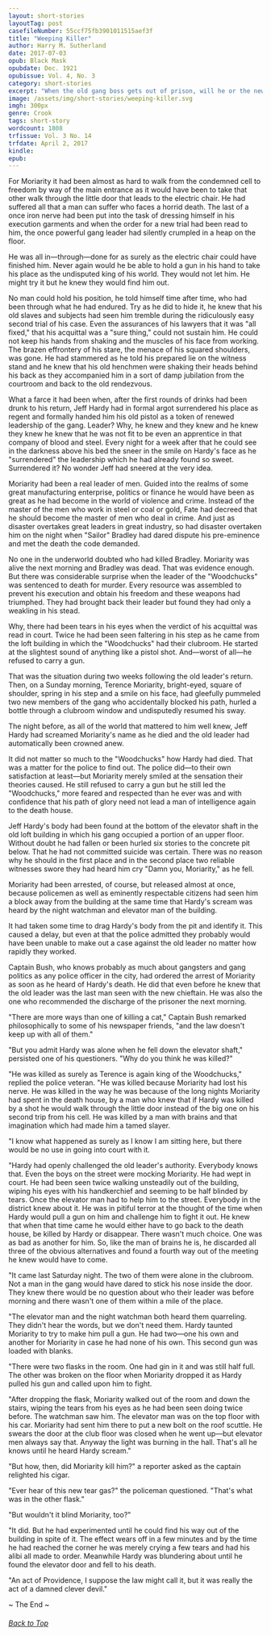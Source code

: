 ```yaml
---
layout: short-stories
layoutTag: post
casefileNumber: 55ccf75fb3901011515aef3f
title: "Weeping Killer"
author: Harry M. Sutherland
date: 2017-07-03
opub: Black Mask
opubdate: Dec. 1921
opubissue: Vol. 4, No. 3
category: short-stories
excerpt: "When the old gang boss gets out of prison, will he or the new leader of the gang take a fall?"
image: /assets/img/short-stories/weeping-killer.svg
imgh: 300px
genre: Crook
tags: short-story
wordcount: 1808
trfissue: Vol. 3 No. 14
trfdate: April 2, 2017
kindle: 
epub: 
---
```


<!-- <section id="toc" class="toc">
  <header>
    <h6>Table of Contents</h6>
  </header>
<div id="drawer" markdown="1">
1. Auto generated table of contents
{:toc}
</div>
</section> table-of-contents -->

For Moriarity it had been almost as hard to walk from the condemned cell to freedom by way of the main entrance as it would have been to take that other walk through the little door that leads to the electric chair. He had suffered all that a man can suffer who faces a horrid death. The last of a once iron nerve had been put into the task of dressing himself in his execution garments and when the order for a new trial had been read to him, the once powerful gang leader had silently crumpled in a heap on the floor.

He was all in—through—done for as surely as the electric chair could have finished him. Never again would he be able to hold a gun in his hand to take his place as the undisputed king of his world. They would not let him. He might try it but he knew they would find him out.

No man could hold his position, he told himself time after time, who had been through what he had endured. Try as he did to hide it, he knew that his old slaves and subjects had seen him tremble during the ridiculously easy second trial of his case. Even the assurances of his lawyers that it was &quot;all fixed,&quot; that his acquittal was a &quot;sure thing,&quot; could not sustain him. He could not keep his hands from shaking and the muscles of his face from working. The brazen effrontery of his stare, the menace of his squared shoulders, was gone. He had stammered as he told his prepared lie on the witness stand and he knew that his old henchmen were shaking their heads behind his back as they accompanied him in a sort of damp jubilation from the courtroom and back to the old rendezvous.

What a farce it had been when, after the first rounds of drinks had been drunk to his return, Jeff Hardy had in formal argot surrendered his place as regent and formally handed him his old pistol as a token of renewed leadership of the gang. Leader? Why, he knew and they knew and he knew they knew he knew that he was not fit to be even an apprentice in that company of blood and steel. Every night for a week after that he could see in the darkness above his bed the sneer in the smile on Hardy&#39;s face as he &quot;surrendered&quot; the leadership which he had already found so sweet. Surrendered it? No wonder Jeff had sneered at the very idea.

Moriarity had been a real leader of men. Guided into the realms of some great manufacturing enterprise, politics or finance he would have been as great as he had become in the world of violence and crime. Instead of the master of the men who work in steel or coal or gold, Fate had decreed that he should become the master of men who deal in crime. And just as disaster overtakes great leaders in great industry, so had disaster overtaken him on the night when &quot;Sailor&quot; Bradley had dared dispute his pre-eminence and met the death the code demanded.

No one in the underworld doubted who had killed Bradley. Moriarity was alive the next morning and Bradley was dead. That was evidence enough. But there was considerable surprise when the leader of the &quot;Woodchucks&quot; was sentenced to death for murder. Every resource was assembled to prevent his execution and obtain his freedom and these weapons had triumphed. They had brought back their leader but found they had only a weakling in his stead.

Why, there had been tears in his eyes when the verdict of his acquittal was read in court. Twice he had been seen faltering in his step as he came from the loft building in which the &quot;Woodchucks&quot; had their clubroom. He started at the slightest sound of anything like a pistol shot. And—worst of all—he refused to carry a gun.

That was the situation during two weeks following the old leader&#39;s return. Then, on a Sunday morning, Terence Moriarity, bright-eyed, square of shoulder, spring in his step and a smile on his face, had gleefully pummeled two new members of the gang who accidentally blocked his path, hurled a bottle through a clubroom window and undisputedly resumed his sway.

The night before, as all of the world that mattered to him well knew, Jeff Hardy had screamed Moriarity&#39;s name as he died and the old leader had automatically been crowned anew.

It did not matter so much to the &quot;Woodchucks&quot; how Hardy had died. That was a matter for the police to find out. The police did—to their own satisfaction at least—but Moriarity merely smiled at the sensation their theories caused. He still refused to carry a gun but he still led the &quot;Woodchucks,&quot; more feared and respected than he ever was and with confidence that his path of glory need not lead a man of intelligence again to the death house.

Jeff Hardy&#39;s body had been found at the bottom of the elevator shaft in the old loft building in which his gang occupied a portion of an upper floor. Without doubt he had fallen or been hurled six stories to the concrete pit below. That he had not committed suicide was certain. There was no reason why he should in the first place and in the second place two reliable witnesses swore they had heard him cry &quot;Damn you, Moriarity,&quot; as he fell.

Moriarity had been arrested, of course, but released almost at once, because policemen as well as eminently respectable citizens had seen him a block away from the building at the same time that Hardy&#39;s scream was heard by the night watchman and elevator man of the building.

It had taken some time to drag Hardy&#39;s body from the pit and identify it. This caused a delay, but even at that the police admitted they probably would have been unable to make out a case against the old leader no matter how rapidly they worked.

Captain Bush, who knows probably as much about gangsters and gang politics as any police officer in the city, had ordered the arrest of Moriarity as soon as he heard of Hardy&#39;s death. He did that even before he knew that the old leader was the last man seen with the new chieftain. He was also the one who recommended the discharge of the prisoner the next morning.

&quot;There are more ways than one of killing a cat,&quot; Captain Bush remarked philosophically to some of his newspaper friends, &quot;and the law doesn&#39;t keep up with all of them.&quot;

&quot;But you admit Hardy was alone when he fell down the elevator shaft,&quot; persisted one of his questioners. &quot;Why do you think he was killed?&quot;

&quot;He was killed as surely as Terence is again king of the Woodchucks,&quot; replied the police veteran. &quot;He was killed because Moriarity had lost his nerve. He was killed in the way he was because of the long nights Moriarity had spent in the death house, by a man who knew that if Hardy was killed by a shot he would walk through the little door instead of the big one on his second trip from his cell. He was killed by a man with brains and that imagination which had made him a tamed slayer.

&quot;I know what happened as surely as I know I am sitting here, but there would be no use in going into court with it.

&quot;Hardy had openly challenged the old leader&#39;s authority. Everybody knows that. Even the boys on the street were mocking Moriarity. He had wept in court. He had been seen twice walking unsteadily out of the building, wiping his eyes with his handkerchief and seeming to be half blinded by tears. Once the elevator man had to help him to the street. Everybody in the district knew about it. He was in pitiful terror at the thought of the time when Hardy would pull a gun on him and challenge him to fight it out. He knew that when that time came he would either have to go back to the death house, be killed by Hardy or disappear. There wasn&#39;t much choice. One was as bad as another for him. So, like the man of brains he is, he discarded all three of the obvious alternatives and found a fourth way out of the meeting he knew would have to come.

&quot;It came last Saturday night. The two of them were alone in the clubroom. Not a man in the gang would have dared to stick his nose inside the door. They knew there would be no question about who their leader was before morning and there wasn&#39;t one of them within a mile of the place.

&quot;The elevator man and the night watchman both heard them quarreling. They didn&#39;t hear the words, but we don&#39;t need them. Hardy taunted Moriarity to try to make him pull a gun. He had two—one his own and another for Moriarity in case he had none of his own. This second gun was loaded with blanks.

&quot;There were two flasks in the room. One had gin in it and was still half full. The other was broken on the floor when Moriarity dropped it as Hardy pulled his gun and called upon him to fight.

&quot;After dropping the flask, Moriarity walked out of the room and down the stairs, wiping the tears from his eyes as he had been seen doing twice before. The watchman saw him. The elevator man was on the top floor with his car. Moriarity had sent him there to put a new bolt on the roof scuttle. He swears the door at the club floor was closed when he went up—but elevator men always say that. Anyway the light was burning in the hall. That&#39;s all he knows until he heard Hardy scream.&quot;

&quot;But how, then, did Moriarity kill him?&quot; a reporter asked as the captain relighted his cigar.

&quot;Ever hear of this new tear gas?&quot; the policeman questioned. &quot;That&#39;s what was in the other flask.&quot;

&quot;But wouldn&#39;t it blind Moriarity, too?&quot;

&quot;It did. But he had experimented until he could find his way out of the building in spite of it. The effect wears off in a few minutes and by the time he had reached the corner he was merely crying a few tears and had his alibi all made to order. Meanwhile Hardy was blundering about until he found the elevator door and fell to his death.

&quot;An act of Providence, I suppose the law might call it, but it was really the act of a damned clever devil.&quot;

<p id="theend">~ The End ~
<h6 class="btt"><a href="#top">Back to Top</a></h6>
